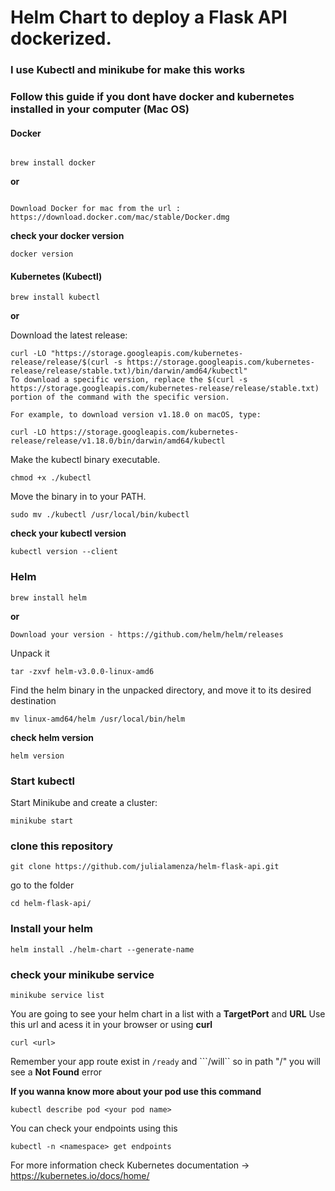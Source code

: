 # Helm Chart to deploy a Flask API dockerized.

### I use Kubectl and minikube for make this works

### Follow this guide if you dont have docker and kubernetes installed in your computer (Mac OS)

#### Docker

```

brew install docker
```


**or**

```

Download Docker for mac from the url : https://download.docker.com/mac/stable/Docker.dmg
```


**check your docker version**

```
docker version
```


#### Kubernetes (Kubectl)

```
brew install kubectl
```


**or**


Download the latest release:

```
curl -LO "https://storage.googleapis.com/kubernetes-release/release/$(curl -s https://storage.googleapis.com/kubernetes-release/release/stable.txt)/bin/darwin/amd64/kubectl"
To download a specific version, replace the $(curl -s https://storage.googleapis.com/kubernetes-release/release/stable.txt) portion of the command with the specific version.
```

```
For example, to download version v1.18.0 on macOS, type:

```

```
curl -LO https://storage.googleapis.com/kubernetes-release/release/v1.18.0/bin/darwin/amd64/kubectl
```



Make the kubectl binary executable.

```
chmod +x ./kubectl
```

Move the binary in to your PATH.

```
sudo mv ./kubectl /usr/local/bin/kubectl
```



**check your kubectl version**

```
kubectl version --client
```


### Helm

```
brew install helm
```


**or**

```
Download your version - https://github.com/helm/helm/releases
```


Unpack it

```
tar -zxvf helm-v3.0.0-linux-amd6
```


Find the helm binary in the unpacked directory, and move it to its desired destination

```
mv linux-amd64/helm /usr/local/bin/helm
```


**check helm version**

```
helm version
```


### Start kubectl 

Start Minikube and create a cluster:

```
minikube start
```

### clone this repository

```
git clone https://github.com/julialamenza/helm-flask-api.git
```

go to the folder

```
cd helm-flask-api/
```

### Install your helm

```
helm install ./helm-chart --generate-name
```

### check your minikube service

```
minikube service list
````
You are going to see your helm chart <name> in a list with a **TargetPort** and **URL**
Use this url and acess it in your browser or using **curl**

````
curl <url>

````

Remember your app route exist in ```/ready``` and ```/will`` so in path "/" you will see a **Not Found** error

**If you wanna know more about your pod use this command**

````
kubectl describe pod <your pod name>
````
You can check your endpoints using this

````
kubectl -n <namespace> get endpoints
`````

For more information check Kubernetes documentation -> https://kubernetes.io/docs/home/
